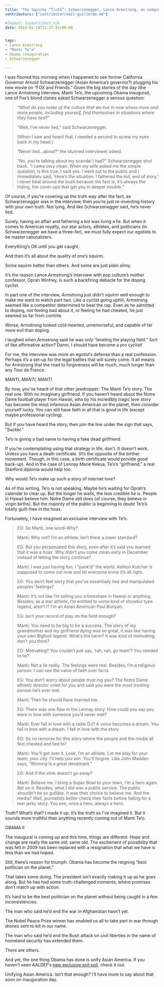 ```yaml
---
title: 'The Squirmy “Truth”: Schwarzenegger, Lance Armstrong, an imagined Manti Te’o interview, and Obama II'
contributors: ["contributor/emil-guillermo.md"]

#layout: layouts/post.njk
date: 2013-01-18T11:27:51+00:00


tags:
- Lance Armstrong
- "Manti Te'o"
- Obama inauguration
- Schwarzenegger

---
```


I was floored this morning when I happened to see former California Governor Arnold Schwarzenegger (Asian America’s governor?) plugging his new movie on “FOX and Friends.” Given the big stories of the day (the Lance Armstrong interview, Manti Te’o, the upcoming Obama inaugural), one of Fox’s blond clones asked Schwarzenegger a serious question:

> “_What do you make of the culture that we live in now where more and more people, including yourself, find themselves in situations where they have lied?”_
>
> “Well, I’ve never lied,” said Schwarzenegger.
>
> (When I saw and heard that, I needed a second to screw my eyes back in my head.)
>
> “Never lied…about?” the stunned interviewer asked.
>
> “No, you’re talking about my scandal I had?” Schwarzenegger shot back. “I came very clean. When my wife asked me the simple question, is this true, I said yes. I went out to the public and I immediately said, ‘Here’s the situation. I fathered the kid, end of story.’ I never beat around the bush because the fact is, it’s always the hiding, the cover-ups that get you in deeper trouble.”

Of course, if you’re covering up the truth way after the fact, as Schwarzenegger was in the interview, then you’re just re-inventing history with your own truth. Not lying. And like Schwarzenegger said, he’s never lied.

Surely, having an affair and fathering a kid was living a lie. But when it comes to American royalty, our star actors, athletes, and politicians (in Schwarzenegger we have a three-fer), we must fully expect our egotists to be master rationalizers.

Everything’s OK until you get caught.

And then it’s all about the quality of one’s squirm.

Some squirm better than others. And some are just plain slimy.

It’s the reason Lance Armstrong’s interview with pop culture’s mother confessor, Oprah Winfrey, is such a backfiring debacle for the doping cyclist.

In part one of the interview, Armstrong just didn’t squirm well enough to make me want to watch part two. Like a cyclist going uphill, Armstrong seemed like a competitor determined to beat the rap. Even as he admitted to doping, not feeling bad about it, or feeling he had cheated, he just seemed so far from contrite.

Worse, Armstrong looked cold-hearted, unremorseful, and capable of far more evil than doping.

I laughed when Armstrong said he was only “leveling the playing field.” Sort of like affirmative action? Damn, I should have become a pro cyclist!

For me, the interview was more an egotist’s defense than a real confession. Perhaps it’s a set-up for the legal battles that will surely come. It all means for Armstrong that the road to forgiveness will be much, much longer than any Tour de France.

_MANTI, MANTI, MANTI_

By now, you’ve heard of that other jawdropper: The Manti Te’o story. The real one. With no imaginary girlfriend. If you haven’t heard about the Notre Dame football player from Hawaii, who by his incredibly tragic love story has become the most infamous Asian American on the planet, then consider yourself lucky. You can still have faith in all that is good in life (except maybe professional cycling).

But if you have heard the story, then join the line under the sign that says, “Sucker.”

Te’o is giving a bad name to having a fake dead girlfriend.

If you’re contemplating using that strategy in life, don’t. It doesn’t work. Unless you have a death certificate. (It’s the opposite of the birther movement. Though, in this case, a birth certificate would provide good back-up). And in the case of Lennay Marie Kekua, Te’o’s “girlfriend,” a real Stanford diploma would help too.

Why would Te’o make up such a story of internet love?

As of this writing, Te’o is not speaking. Maybe he’s waiting for Oprah’s calendar to clear up. But the longer he waits, the less credible he is. People in Hawaii believe him. Notre Dame still does (of course, they believe in virgin births). But the majority of the public is beginning to doubt Te’o’s totally guilt-free in the hoax.

Fortunately, I have imagined an exclusive interview with Te’o.

> EG: So Manti, one word–Why?
>
> Manti: Why not? I’m an athlete. Isn’t there a lower standard?
>
> EG: But you perpetuated this story, even after it’s said you learned that it was a hoax. Why didn’t you come clean early in December instead of letting the story continue?
>
> Manti: I was just having fun. I “punk’d” the world. Ashton Kutcher is supposed to come out now and let everyone know it’s all right.
>
> EG: You don’t feel sorry that you’ve essentially lied and manipulated peoples’ feelings?
>
> Manti: It’s not like I’m selling you a timeshare in Hawaii or anything. Besides, as a star athlete, I’m entitled to some kind of showbiz type legend, aren’t I? I’m an Asian American Paul Bunyan.
>
> EG: Isn’t your record of play on the field enough?
>
> Manti: You need to be big to be a success. The story of my grandmother and my girlfriend dying was so great, it was like having your own Bigfoot legend. What’s the harm? It was kind of motivating, don’t you think?
>
> EG: Motivating? You couldn’t just say, ‘rah, rah, go team’? You needed to lie?
>
> Manti: Not a lie really. The feelings were real. Besides, I’m a religious person. I can see the value of faith over facts.
>
> EG: You don’t worry about people trust ing you? The Notre Dame athletic director cried for you and said you were the most trusting person he’s ever met.
>
> Manti: Then he should have married me.
>
> EG: There was one flaw in the Lennay story. How could you say you were in love with someone you’d never met?
>
> Manti: Ever fall in love with a radio DJ? A voice becomes a dream. You fall in love with a dream. I fell in love with the story.
>
> EG: So no remorse for this story where the people and the media all feel cheated and lied to?
>
> Manti: You’ll get over it. Look, I’m an athlete. Let me play for your team, your city. I’ll help you win. You’ll forgive. Like John Madden says, “Winning is a great deodorant.”
>
> EG: And if the stink doesn’t go away?
>
> Manti: Believe me. I bring a Super Bowl to your town, I’m a hero again. Bet on it. Besides, what I did was a public service. The public shouldn’t be so gullible. It was their choice to believe me. And the media? Well, journalists better check their facts before falling for a tear jerky story. You see, once a hero, always a hero.

Truth? What’s that? I made it up. It’s the truth as I’ve imagined it. But it sounds more truthful than anything recently coming out of Manti Te’o.

OBAMA II

The inaugural is coming up and this time, things are different. Hope and change are really the same old, same old. The excitement of possibility that was felt in 2009 has been replaced with a resignation that what we have is less than we had hoped.

Still, there’s reason for triumph. Obama has become the reigning “best politician on the planet.”

That takes some doing. The president isn’t exactly making it up as he goes along. But he has had some truth-challenged moments, where promises don’t match up with action.

It’s hard to be the best politician on the planet without being caught in a few inconsistencies.

The man who said he’d end the war in Afghanistan hasn’t yet.

The Nobel Peace Prize winner has enabled us all to take part in war through drones sent to kill in our name.

The man who said he’d end the Bush attack on civil liberties in the name of homeland security has extended them.

There are others.

And yet, the one thing Obama has done is unify Asian America. If you haven’t seen AALDEF’s [new exclusive exit poll](/press-release/new-findings-asian-american-vote-in-2012-varied-widely-by-ethnic-group-and-geographic-location/), check it out.

Unifying Asian America. Isn’t that enough? I’ll have more to say about that soon on inauguration day.
